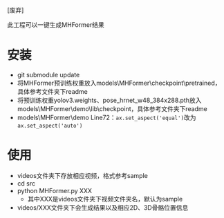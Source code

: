 [废弃]

此工程可以一键生成MHFormer结果

# 安装

- git submodule update
- 将MHFormer预训练权重放入models\MHFormer\checkpoint\pretrained，具体参考文件夹下readme
- 将预训练权重yolov3.weights、pose_hrnet_w48_384x288.pth放入models\MHFormer\demo\lib\checkpoint，具体参考文件夹下readme
- models\MHFormer\demo Line72：`ax.set_aspect('equal')`改为`ax.set_aspect('auto')`


# 使用
- videos文件夹下存放相应视频，格式参考sample
- cd src
- python MHFormer.py XXX
	- 其中XXX是videos文件夹下视频文件夹名，默认为sample
- videos/XXX文件夹下会生成结果以及相应2D、3D骨骼位置信息